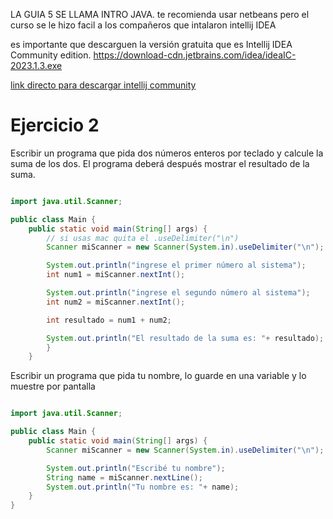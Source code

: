 LA GUIA 5 SE LLAMA INTRO JAVA. te recomienda usar netbeans pero el curso se le hizo facil a los compañeros que intalaron intellij IDEA

es importante que descarguen la versión gratuita que es Intellij IDEA
Community edition.
https://download-cdn.jetbrains.com/idea/ideaIC-2023.1.3.exe

[link directo para descargar intellij community](https://download-cdn.jetbrains.com/idea/ideaIC-2023.1.3.exe)

# Ejercicio 2

Escribir un programa que pida dos números enteros por teclado y calcule la suma de los dos. El programa deberá después mostrar el resultado de la suma.

```java

import java.util.Scanner;

public class Main {
    public static void main(String[] args) {
        // si usas mac quita el .useDelimiter("\n")
        Scanner miScanner = new Scanner(System.in).useDelimiter("\n");

        System.out.println("ingrese el primer número al sistema");
        int num1 = miScanner.nextInt();

        System.out.println("ingrese el segundo número al sistema");
        int num2 = miScanner.nextInt();

        int resultado = num1 + num2;

        System.out.println("El resultado de la suma es: "+ resultado);
        }
    }

```

Escribir un programa que pida tu nombre, lo guarde en una variable y lo muestre por pantalla

```java

import java.util.Scanner;

public class Main {
    public static void main(String[] args) {
        Scanner miScanner = new Scanner(System.in).useDelimiter("\n");

        System.out.println("Escribé tu nombre");
        String name = miScanner.nextLine();
        System.out.println("Tu nombre es: "+ name);
    }
}

```